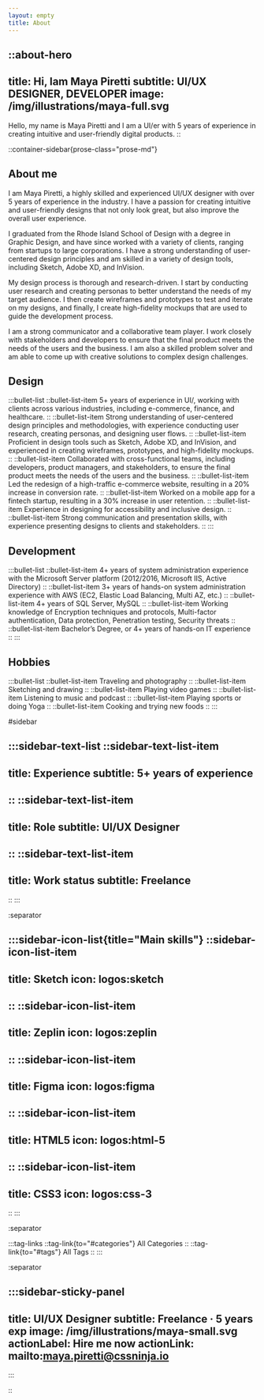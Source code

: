 ```yaml
---
layout: empty
title: About
--- 
```


::about-hero
---
title: Hi, Iam Maya Piretti
subtitle: UI/UX DESIGNER, DEVELOPER
image: /img/illustrations/maya-full.svg
--- 
Hello, my name is Maya Piretti and I am a UI/er with 5 years of experience in creating intuitive and user-friendly digital products.
::

::container-sidebar{prose-class="prose-md"}

## About me

I am Maya Piretti, a highly skilled and experienced UI/UX
designer with over 5 years of experience in the industry. I
have a passion for creating intuitive and user-friendly
designs that not only look great, but also improve the
overall user experience.

I graduated from the Rhode Island School of Design with a
degree in Graphic Design, and have since worked with a
variety of clients, ranging from startups to large
corporations. I have a strong understanding of user-centered
design principles and am skilled in a variety of design
tools, including Sketch, Adobe XD, and InVision.

My design process is thorough and research-driven. I start
by conducting user research and creating personas to better
understand the needs of my target audience. I then create
wireframes and prototypes to test and iterate on my designs,
and finally, I create high-fidelity mockups that are used to
guide the development process.

I am a strong communicator and a collaborative team player.
I work closely with stakeholders and developers to ensure
that the final product meets the needs of the users and the
business. I am also a skilled problem solver and am able to
come up with creative solutions to complex design
challenges.

## Design

:::bullet-list
  ::bullet-list-item
  5+ years of experience in UI/, working with
  clients across various industries, including e-commerce,
  finance, and healthcare.
  ::
  ::bullet-list-item
  Strong understanding of user-centered design principles
  and methodologies, with experience conducting user
  research, creating personas, and designing user flows.
  ::
  ::bullet-list-item
  Proficient in design tools such as Sketch, Adobe XD, and
  InVision, and experienced in creating wireframes,
  prototypes, and high-fidelity mockups.
  ::
  ::bullet-list-item
  Collaborated with cross-functional teams, including
  developers, product managers, and stakeholders, to ensure
  the final product meets the needs of the users and the
  business.
  ::
  ::bullet-list-item
  Led the redesign of a high-traffic e-commerce website,
  resulting in a 20% increase in conversion rate.
  ::
  ::bullet-list-item
  Worked on a mobile app for a fintech startup, resulting in
  a 30% increase in user retention.
  ::
  ::bullet-list-item
  Experience in designing for accessibility and inclusive
  design.
  ::
  ::bullet-list-item
  Strong communication and presentation skills, with
  experience presenting designs to clients and stakeholders.
  ::
:::

## Development

:::bullet-list
  ::bullet-list-item
  4+ years of system administration experience with the
  Microsoft Server platform (2012/2016, Microsoft IIS,
  Active Directory)
  ::
  ::bullet-list-item
  3+ years of hands-on system administration experience with
  AWS (EC2, Elastic Load Balancing, Multi AZ, etc.)
  ::
  ::bullet-list-item
  4+ years of SQL Server, MySQL
  ::
  ::bullet-list-item
  Working knowledge of Encryption techniques and protocols,
  Multi-factor authentication, Data protection, Penetration
  testing, Security threats
  ::
  ::bullet-list-item
  Bachelor’s Degree, or 4+ years of hands-on IT experience
  ::
:::


## Hobbies

:::bullet-list
  ::bullet-list-item
  Traveling and photography
  ::
  ::bullet-list-item
  Sketching and drawing
  ::
  ::bullet-list-item
  Playing video games
  ::
  ::bullet-list-item
  Listening to music and podcast
  ::
  ::bullet-list-item
  Playing sports or doing Yoga
  ::
  ::bullet-list-item
  Cooking and trying new foods
  ::
:::

#sidebar

:::sidebar-text-list
  ::sidebar-text-list-item
  ---
  title: Experience
  subtitle: 5+ years of experience
  ---
  ::
  ::sidebar-text-list-item
  ---
  title: Role
  subtitle: UI/UX Designer
  ---
  ::
  ::sidebar-text-list-item
  ---
  title: Work status
  subtitle: Freelance
  ---
  ::
:::

:separator

:::sidebar-icon-list{title="Main skills"}
  ::sidebar-icon-list-item
  ---
  title: Sketch
  icon: logos:sketch
  ---
  ::
  ::sidebar-icon-list-item
  ---
  title: Zeplin
  icon: logos:zeplin
  ---
  ::
  ::sidebar-icon-list-item
  ---
  title: Figma
  icon: logos:figma
  ---
  ::
  ::sidebar-icon-list-item
  ---
  title: HTML5
  icon: logos:html-5
  ---
  ::
  ::sidebar-icon-list-item
  ---
  title: CSS3
  icon: logos:css-3
  ---
  ::
:::

:separator

:::tag-links
  ::tag-link{to="#categories"}
  All Categories
  ::
  ::tag-link{to="#tags"}
  All Tags
  ::
:::

:separator 

:::sidebar-sticky-panel
---
title: UI/UX Designer
subtitle: Freelance · 5 years exp
image: /img/illustrations/maya-small.svg
actionLabel: Hire me now
actionLink: mailto:maya.piretti@cssninja.io
---
:::

::